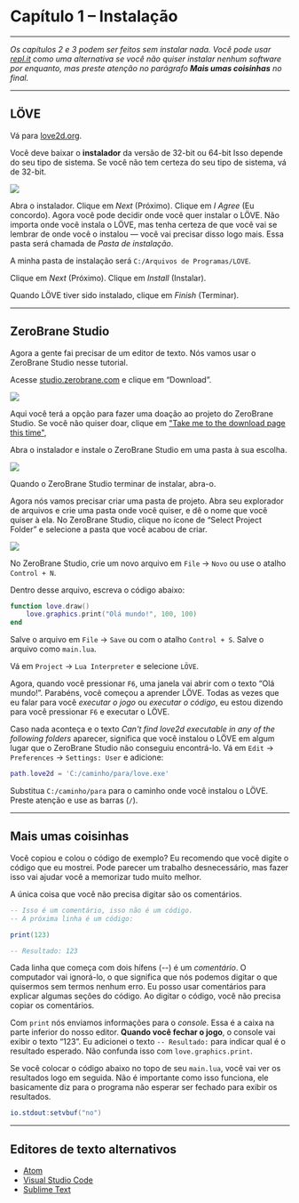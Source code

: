 # Capítulo 1 – Instalação

***

*Os capítulos 2 e 3 podem ser feitos sem instalar nada. Você pode usar [repl.it](https://repl.it/languages/lua) como uma alternativa se você não quiser instalar nenhum software por enquanto, mas preste atenção no parágrafo **Mais umas coisinhas** no final.*

***

## LÖVE

Vá para [love2d.org](https://www.love2d.org/).

Você deve baixar o **instalador** da versão de 32-bit ou 64-bit Isso depende do seu tipo de sistema. Se você não tem certeza do seu tipo de sistema, vá de 32-bit.

![](//raw.githubusercontent.com/arthrfrts/como-fazer-love/master/images/book/1/download_love.png)

Abra o instalador. Clique em *Next* (Próximo). Clique em *I Agree* (Eu concordo). Agora você pode decidir onde você quer instalar o LÖVE. Não importa onde você instala o LÖVE, mas tenha certeza de que você vai se lembrar de onde você o instalou — você vai precisar disso logo mais. Essa pasta será chamada de *Pasta de instalação*.

A minha pasta de instalação será `C:/Arquivos de Programas/LOVE`.

Clique em *Next* (Próximo). Clique em *Install* (Instalar).

Quando LÖVE tiver sido instalado, clique em *Finish* (Terminar).

***

## ZeroBrane Studio

Agora a gente fai precisar de um editor de texto. Nós vamos usar o ZeroBrane Studio nesse tutorial.

Acesse [studio.zerobrane.com](https://studio.zerobrane.com/) e clique em “Download”.

![](//raw.githubusercontent.com/arthrfrts/como-fazer-love/master/images/book/1/download_brane.png)

Aqui você terá a opção para fazer uma doação ao projeto do ZeroBrane Studio. Se você não quiser doar, clique em ["Take me to the download page this time"](https://studio.zerobrane.com/download?not-this-time),

Abra o instalador e instale o ZeroBrane Studio em uma pasta à sua escolha.

![](//raw.githubusercontent.com/arthrfrts/como-fazer-love/master/images/book/1/install_brane.png)

Quando o ZeroBrane Studio terminar de instalar, abra-o.

Agora nós vamos precisar criar uma pasta de projeto. Abra seu explorador de arquivos e crie uma pasta onde você quiser, e dê o nome que você quiser à ela. No ZeroBrane Studio, clique no ícone de “Select Project Folder” e selecione a pasta que você acabou de criar.

![](//raw.githubusercontent.com/arthrfrts/como-fazer-love/master/images/book/1/project_brane.png)

No ZeroBrane Studio, crie um novo arquivo em `File` &rarr; `Novo` ou use o atalho `Control + N`.

Dentro desse arquivo, escreva o código abaixo:


```lua
function love.draw()
	love.graphics.print("Olá mundo!", 100, 100)
end
```

Salve o arquivo em `File` &rarr; `Save` ou com o atalho `Control + S`. Salve o arquivo como `main.lua`.

Vá em `Project` &rarr; `Lua Interpreter` e selecione `LÖVE`.

Agora, quando você pressionar `F6`, uma janela vai abrir com o texto “Olá mundo!”. Parabéns, você começou a aprender LÖVE. Todas as vezes que eu falar para você *executar o jogo* ou *executar o código*, eu estou dizendo para você pressionar `F6` e executar o LÖVE.

Caso nada aconteça e o texto *Can't find love2d executable in any of the following folders* aparecer, significa que você instalou o LÖVE em algum lugar que o ZeroBrane Studio não conseguiu encontrá-lo. Vá em `Edit` &rarr; `Preferences` &rarr; `Settings: User` e adicione:

```lua
path.love2d = 'C:/caminho/para/love.exe'
```

Substitua `C:/caminho/para` para o caminho onde você instalou o LÖVE. Preste atenção e use as barras (`/`).

***

## Mais umas coisinhas

Você copiou e colou o código de exemplo? Eu recomendo que você digite o código que eu mostrei. Pode parecer um trabalho desnecessário, mas fazer isso vai ajudar você a memorizar tudo muito melhor.

A única coisa que você não precisa digitar são os comentários.


```lua
-- Isso é um comentário, isso não é um código.
-- A próxima linha é um código:

print(123)

-- Resultado: 123
```

Cada linha que começa com dois hífens (--) é um *comentário*. O computador vai ignorá-lo, o que significa que nós podemos digitar o que quisermos sem termos nenhum erro. Eu posso usar comentários para explicar algumas seções do código. Ao digitar o código, você não precisa copiar os comentários.

Com `print` nós enviamos informações para o *console*. Essa é a caixa na parte inferior do nosso editor. **Quando você fechar o jogo**, o console vai exibir o texto “123”. Eu adicionei o texto `-- Resultado:` para indicar qual é o resultado esperado. Não confunda isso com `love.graphics.print`.

Se você colocar o código abaixo no topo de seu `main.lua`, você vai ver os resultados logo em seguida. Não é importante como isso funciona, ele basicamente diz para o programa não esperar ser fechado para exibir os resultados.

```lua
io.stdout:setvbuf("no")
```

***

## Editores de texto alternativos

* [Atom](https://love2d.org/wiki/Atom)
* [Visual Studio Code](https://code.visualstudio.com/)
* [Sublime Text](https://love2d.org/wiki/Sublime_Text)